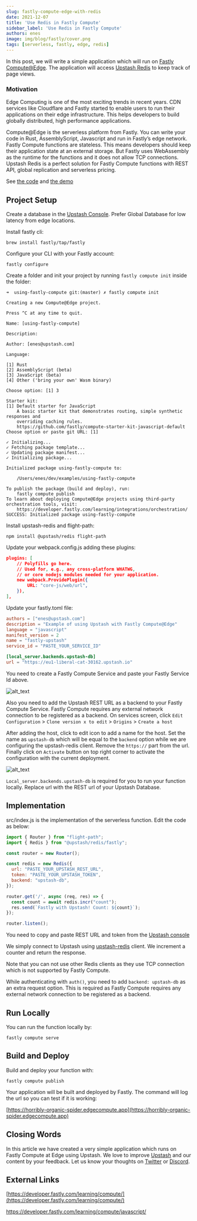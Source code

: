 ```yaml
---
slug: fastly-compute-edge-with-redis
date: 2021-12-07
title: 'Use Redis in Fastly Compute'
sidebar_label: 'Use Redis in Fastly Compute'
authors: enes
image: img/blog/fastly/cover.png
tags: [serverless, fastly, edge, redis]
---
```



In this post, we will write a simple application which will run on [Fastly Compute@Edge](https://docs.fastly.com/products/compute-at-edge). The application will access [Upstash Redis](https://upstash.com) to keep track of page views.


### Motivation

Edge Computing is one of the most exciting trends in recent years. CDN services like Cloudflare and Fastly started to enable users to run their applications on their edge infrastructure. This helps developers to build globally distributed, high performance applications.

<!--truncate-->

Compute@Edge is the serverless platform from Fastly. You can write your code in Rust, AssemblyScript, Javascript and run in Fastly’s edge network. Fastly Compute functions are stateless. This means developers should keep their application state at an external storage. But Fastly uses WebAssembly as the runtime for the functions and it does not allow TCP connections. Upstash Redis is a perfect solution for Fastly Compute functions with REST API, global replication and serverless pricing.

            
See [the code](https://github.com/upstash/examples/tree/master/using-fastly-compute) and [the demo](https://horribly-organic-spider.edgecompute.app)

## Project Setup

Create a database in the [Upstash Console](https://console.upstash.com/). Prefer Global Database for low latency from edge locations.

Install fastly cli:

``` 
brew install fastly/tap/fastly
```

Configure your CLI with your Fastly account:

```
fastly configure
```

Create a folder and init your project by running `fastly compute init` inside the folder:

``` shell
➜  using-fastly-compute git:(master) ✗ fastly compute init

Creating a new Compute@Edge project.

Press ^C at any time to quit.

Name: [using-fastly-compute]

Description:

Author: [enes@upstash.com]

Language:

[1] Rust
[2] AssemblyScript (beta)
[3] JavaScript (beta)
[4] Other ('bring your own' Wasm binary)

Choose option: [1] 3

Starter kit:
[1] Default starter for JavaScript
    A basic starter kit that demonstrates routing, simple synthetic responses and
    overriding caching rules.
    https://github.com/fastly/compute-starter-kit-javascript-default
Choose option or paste git URL: [1]

✓ Initializing...
✓ Fetching package template...
✓ Updating package manifest...
✓ Initializing package...

Initialized package using-fastly-compute to:

	/Users/enes/dev/examples/using-fastly-compute

To publish the package (build and deploy), run:
	fastly compute publish
To learn about deploying Compute@Edge projects using third-party orchestration tools, visit:
	https://developer.fastly.com/learning/integrations/orchestration/
SUCCESS: Initialized package using-fastly-compute

```

Install upstash-redis and flight-path:

```
npm install @upstash/redis flight-path
```

Update your webpack.config.js adding these plugins:

``` json
plugins: [
    // Polyfills go here.
    // Used for, e.g., any cross-platform WHATWG,
    // or core nodejs modules needed for your application.
    new webpack.ProvidePlugin({
        URL: "core-js/web/url",
    }),
],
```

Update your fastly.toml file:

```toml
authors = ["enes@upstash.com"]
description = "Example of using Upstash with Fastly Compute@Edge"
language = "javascript"
manifest_version = 2
name = "fastly-upstash"
service_id = "PASTE_YOUR_SERVICE_ID"

[local_server.backends.upstash-db]
url = "https://eu1-liberal-cat-30162.upstash.io"
```


You need to create a Fastly Compute Service and paste your Fastly Service Id above.

![alt_text](/img/blog/fastly/serviceid.png "image_tooltip")

Also you need to add the Upstash REST URL as a backend to your Fastly Compute Service. Fastly Compute requires any external network connection to be registered as a backend. On services screen, click `Edit Configuration` > `Clone version x to edit` > `Origins` > `Create a host`

After adding the host, click to edit icon to add a name for the host. Set the name as `upstash-db` which will be equal to the `backend` option while we are configuring the upstash-redis client. Remove the `https://` part from the url. Finally click on `Activate` button on top right corner to activate the configuration with the current deployment.

![alt_text](/img/blog/fastly/edithost.png "image_tooltip")

`Local_server.backends.upstash-db` is required for you to run your function locally. Replace url with the REST url of your Upstash Database.


## Implementation

src/index.js is the implementation of the serverless function. Edit the code as below:


``` javascript
import { Router } from "flight-path";
import { Redis } from "@upstash/redis/fastly";

const router = new Router();

const redis = new Redis({
  url: "PASTE_YOUR_UPSTASH_REST_URL",
  token: "PASTE_YOUR_UPSTASH_TOKEN",
  backend: "upstash-db",
});

router.get('/', async (req, res) => {
  const count = await redis.incr("count");
  res.send(`Fastly with Upstash! Count: ${count}`);
});

router.listen();
```


You need to copy and paste REST URL and token from the [Upstash console](https://console.upstash.com)

We simply connect to Upstash using [upstash-redis](https://github.com/upstash/upstash-redis) client. We increment a counter and return the response.

Note that you can not use other Redis clients as they use TCP connection which is not supported by Fastly Compute.

While authenticating with `auth()`, you need to add `backend: upstash-db` as an extra request option. This is required as Fastly Compute requires any external network connection to be registered as a backend.


## Run Locally

You can run the function locally by:

```
fastly compute serve
```


## Build and Deploy

Build and deploy your function with:

```
fastly compute publish
```

Your application will be built and deployed by Fastly. The command will log the url so you can test if it is working:

[https://horribly-organic-spider.edgecompute.app](https://horribly-organic-spider.edgecompute.app)


## Closing Words

In this article we have created a very simple application which runs on Fastly Compute at Edge using Upstash. We love to improve [Upstash](https://upstash.com) and our content by your feedback. Let us know your thoughts on [Twitter](https://twitter.com/upstash) or [Discord](https://discord.gg/w9SenAtbme).


## External Links

[https://developer.fastly.com/learning/compute/](https://developer.fastly.com/learning/compute/)

https://developer.fastly.com/learning/compute/javascript/
